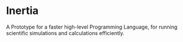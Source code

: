 # Inertia
A Prototype for a faster high-level Programming Language, for running scientific simulations and calculations efficiently.
